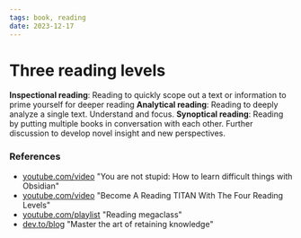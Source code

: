 ```yaml
---
tags: book, reading
date: 2023-12-17
---
```


# Three reading levels

**Inspectional reading**: Reading to quickly scope out a text or information to prime yourself for deeper reading
**Analytical reading**: Reading to deeply analyze a single text. Understand and focus.
**Synoptical reading**: Reading by putting multiple books in conversation with each other. Further discussion to develop novel insight and new perspectives.


### References

- [youtube.com/video](https://www.youtube.com/watch?v=QXIa0NAycGo) "You are not stupid: How to learn difficult things with Obsidian"
- [youtube.com/video](https://www.youtube.com/watch?v=PBTbfzIK7Qk) "Become A Reading TITAN With The Four Reading Levels"
- [youtube.com/playlist](https://www.youtube.com/playlist?list=PLDSpam7EKMlWPtBNOr4WogqU4KCr28Dol) "Reading megaclass"
- [dev.to/blog](https://dev.to/yanpi/how-to-never-forget-mastering-the-art-of-retaining-knowledge-531h) "Master the art of retaining knowledge"